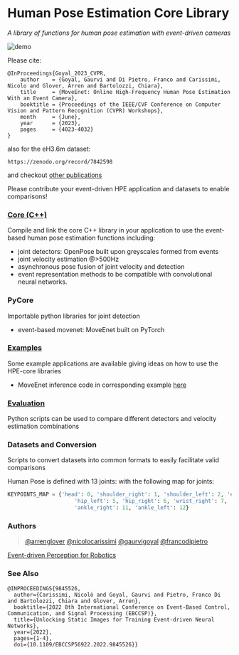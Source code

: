 # Human Pose Estimation Core Library
_A library of functions for human pose estimation with event-driven cameras_

![demo](https://user-images.githubusercontent.com/9265237/216939617-703fc4ef-b4b9-4cbc-aab8-a87c04822be2.gif)

Please cite:
```
@InProceedings{Goyal_2023_CVPR,
    author    = {Goyal, Gaurvi and Di Pietro, Franco and Carissimi, Nicolo and Glover, Arren and Bartolozzi, Chiara},
    title     = {MoveEnet: Online High-Frequency Human Pose Estimation With an Event Camera},
    booktitle = {Proceedings of the IEEE/CVF Conference on Computer Vision and Pattern Recognition (CVPR) Workshops},
    month     = {June},
    year      = {2023},
    pages     = {4023-4032}
}
```
also for the eH3.6m dataset:
```
https://zenodo.org/record/7842598
```
and checkout [other publications](#see-also)

Please contribute your event-driven HPE application and datasets to enable comparisons!

### [Core (C++)](https://github.com/event-driven-robotics/hpe-core/tree/main/core)

Compile and link the core C++ library in your application to use the event-based human pose estimation functions including:
* joint detectors: OpenPose built upon greyscales formed from events
* joint velocity estimation @>500Hz
* asynchronous pose fusion of joint velocity and detection
* event representation methods to be compatible with convolutional neural networks.

### PyCore

Importable python libraries for joint detection
* event-based movenet: MoveEnet built on PyTorch

### [Examples](https://github.com/event-driven-robotics/hpe-core/tree/main/example)

Some example applications are available giving ideas on how to use the HPE-core libraries
- MoveEnet inference code in corresponding example [here](https://github.com/event-driven-robotics/hpe-core/tree/main/example/movenet)

### [Evaluation](https://github.com/event-driven-robotics/hpe-core/tree/main/evaluation)

Python scripts can be used to compare different detectors and velocity estimation combinations

### Datasets and Conversion

Scripts to convert datasets into common formats to easily facilitate valid comparisons

Human Pose is defined with 13 joints: with the following map for joints:
```Python
KEYPOINTS_MAP = {'head': 0, 'shoulder_right': 1, 'shoulder_left': 2, 'elbow_right': 3, 'elbow_left': 4,
                     'hip_left': 5, 'hip_right': 6, 'wrist_right': 7, 'wrist_left': 8, 'knee_right': 9, 'knee_left': 10,
                     'ankle_right': 11, 'ankle_left': 12}
```
### Authors

> [@arrenglover](https://www.linkedin.com/in/arren-glover/)
> [@nicolocarissimi](https://www.linkedin.com/in/nicolocarissimi/)
> [@gaurvigoyal](https://www.linkedin.com/in/gaurvigoyal/)
> [@francodipietro](https://www.linkedin.com/in/francodipietrophd/)

[Event-driven Perception for Robotics](https://www.edpr.iit.it/research)

### See Also

```
@INPROCEEDINGS{9845526,
  author={Carissimi, Nicolò and Goyal, Gaurvi and Pietro, Franco Di and Bartolozzi, Chiara and Glover, Arren},
  booktitle={2022 8th International Conference on Event-Based Control, Communication, and Signal Processing (EBCCSP)}, 
  title={Unlocking Static Images for Training Event-driven Neural Networks}, 
  year={2022},
  pages={1-4},
  doi={10.1109/EBCCSP56922.2022.9845526}}
```
